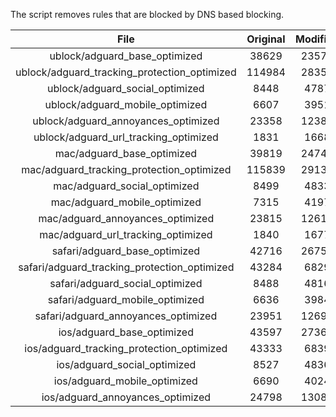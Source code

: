 The script removes rules that are blocked by DNS based blocking.


| File | Original | Modified |
|:----:|:-----:|:-----:|
| ublock/adguard_base_optimized | 38629 | 23573 |
| ublock/adguard_tracking_protection_optimized | 114984 | 28355 |
| ublock/adguard_social_optimized | 8448 | 4787 |
| ublock/adguard_mobile_optimized | 6607 | 3951 |
| ublock/adguard_annoyances_optimized | 23358 | 12382 |
| ublock/adguard_url_tracking_optimized | 1831 | 1668 |
| mac/adguard_base_optimized | 39819 | 24740 |
| mac/adguard_tracking_protection_optimized | 115839 | 29135 |
| mac/adguard_social_optimized | 8499 | 4833 |
| mac/adguard_mobile_optimized | 7315 | 4197 |
| mac/adguard_annoyances_optimized | 23815 | 12615 |
| mac/adguard_url_tracking_optimized | 1840 | 1677 |
| safari/adguard_base_optimized | 42716 | 26754 |
| safari/adguard_tracking_protection_optimized | 43284 | 6829 |
| safari/adguard_social_optimized | 8488 | 4816 |
| safari/adguard_mobile_optimized | 6636 | 3984 |
| safari/adguard_annoyances_optimized | 23951 | 12694 |
| ios/adguard_base_optimized | 43597 | 27368 |
| ios/adguard_tracking_protection_optimized | 43333 | 6839 |
| ios/adguard_social_optimized | 8527 | 4836 |
| ios/adguard_mobile_optimized | 6690 | 4024 |
| ios/adguard_annoyances_optimized | 24798 | 13086 |